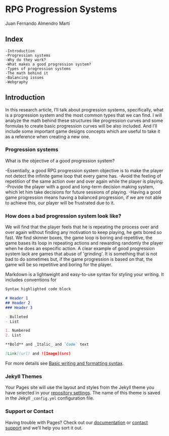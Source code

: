 # RPG Progression Systems

Juan Fernando Almendro Martí

## Index
```
-Introduction
-Progression systems
-Why do they work?
-What makes a good progression system?
-Types of progression systems
-The math behind it
-Balancing issues
-Webgraphy
```
## Introduction
In this research article, I’ll talk about progression systems, specifically, what is a progression system and the most common types that we can find. I will analyze the math behind these structures like progression curves and some formulas to create basic progression curves will be also included. And I’ll include some important game designs concepts which are useful to take it as a reference when creating a new one.

### Progression systems
What is the objective of a good progression system?
 
-Essentially, a good RPG progression system objective is to make the player not detect the infinite game loop that every game has.
-Avoid the feeling of repetition of the same action over and over again while the player is playing.
-Provide the player with a good and long-term decision making system, which let him take decisions for future sessions of playing.
-Having a good game progression means having a balanced progression, if we are not able to achieve this, our player will be frustrated due to it.

### How does a bad progression system look like?

We will find that the player feels that he is repeating the process over and over again without finding any motivation to keep playing, he gets bored so fast.
We find skinner boxes, the game loop is boring and repetitive, the game bases its loop in repeating actions and rewarding randomly the player when he does an especific action.
A clear example of good progression system lack are games that abuse of 'grinding'. It is something that is not bad to do sometimes but, if the game progression is based on that, the game will be so repetitive and boring for the player.



Markdown is a lightweight and easy-to-use syntax for styling your writing. It includes conventions for

```markdown
Syntax highlighted code block

# Header 1
## Header 2
### Header 3

- Bulleted
- List

1. Numbered
2. List

**Bold** and _Italic_ and `Code` text

[Link](url) and ![Image](src)
```

For more details see [Basic writing and formatting syntax](https://docs.github.com/en/github/writing-on-github/getting-started-with-writing-and-formatting-on-github/basic-writing-and-formatting-syntax).

### Jekyll Themes

Your Pages site will use the layout and styles from the Jekyll theme you have selected in your [repository settings](https://github.com/FernaToty/RPG-Progression/settings/pages). The name of this theme is saved in the Jekyll `_config.yml` configuration file.

### Support or Contact

Having trouble with Pages? Check out our [documentation](https://docs.github.com/categories/github-pages-basics/) or [contact support](https://support.github.com/contact) and we’ll help you sort it out.
